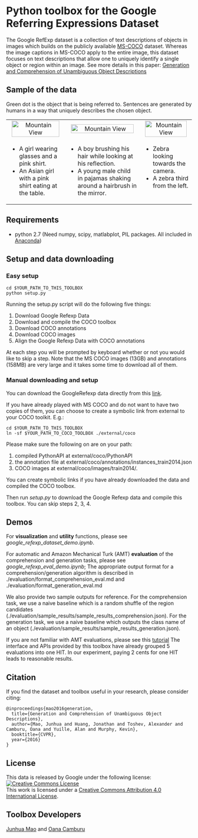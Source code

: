 # Python toolbox for the Google Referring Expressions Dataset


The Google RefExp dataset is a collection of text descriptions of objects in 
images which builds on the publicly available [MS-COCO](http://mscoco.org/) 
dataset. Whereas the image captions in MS-COCO apply to the entire image, this 
dataset focuses on
text descriptions that allow one to uniquely identify a single object or region 
within an image.
See more details  in this paper: [Generation and Comprehension of Unambiguous Object Descriptions](http://arxiv.org/abs/1511.02283)

## Sample of the data <a name="google_refexp"></a>

Green dot is the object that is being referred to.
Sentences are generated by humans in a way that uniquely describes the
chosen object.

<table width="100%">
  <tr>
    <td  align="center"><img src="http://www.stat.ucla.edu/~junhua.mao/projects/obj_descrip_folder/sample_images/pic_001.jpg" alt="Mountain View" width="95%"></td>
    <td  align="center"><img src="http://www.stat.ucla.edu/~junhua.mao/projects/obj_descrip_folder/sample_images/pic_002.jpg" alt="Mountain View" width="95%" align="center"></td>
    <td  align="center"><img src="http://www.stat.ucla.edu/~junhua.mao/projects/obj_descrip_folder/sample_images/pic_003.jpg" alt="Mountain View" width="95%" align="center"></td>
  </tr>
  
  <tr>
    <td valign="top">
      <ul>
      <li>A girl wearing glasses and a pink shirt.</li>
      <li>An Asian girl with a pink shirt eating at the table.</li>
      </ul>
    </td>
    <td valign="top">
      <ul>
      <li>A boy brushing his hair while looking at his reflection.<br></li>
      <li>A young male child in pajamas shaking around a hairbrush in the mirror.</li>
      </ul>
    </td>
    <td valign="top">
      <ul>
      <li>Zebra looking towards the camera.<br></li>
      <li>A zebra third from the left.</li>
      </ul>
    </td>
  </tr>
</table>


## Requirements
- python 2.7 (Need numpy, scipy, matlabplot, PIL packages. All included in 
[Anaconda](https://store.continuum.io/cshop/anaconda/))

## Setup and data downloading


### Easy setup 

  ```
  cd $YOUR_PATH_TO_THIS_TOOLBOX
  python setup.py
  ```
  
Running the setup.py script will do the following five things:

1.  Download Google Refexp Data
2.  Download and compile the COCO toolbox
3.  Download COCO annotations
4.  Download COCO images
5.  Align the Google Refexp Data with COCO annotations

At each step you will be prompted by keyboard whether or not you would like to 
skip a step.
Note that the MS COCO images (13GB) and annotations (158MB) are very large and 
it takes some time to download all of them. 

### Manual downloading and setup

You can 
download the GoogleRefexp data directly from this 
[link](https://storage.googleapis.com/refexp/google_refexp_dataset_release.zip).


If you have already played with MS COCO and do not want to have two copies of 
them, you can choose to create a symbolic link from external to your COCO toolkit. E.g.:

  ```
  cd $YOUR_PATH_TO_THIS_TOOLBOX
  ln -sf $YOUR_PATH_TO_COCO_TOOLBOX ./external/coco
  ```

Please make sure the following on are on your path:

1. compiled PythonAPI at 
external/coco/PythonAPI
2. the annotation file at 
external/coco/annotations/instances_train2014.json
3. COCO images at  external/coco/images/train2014/.

You can create symbolic links if you have 
already downloaded the data and compiled the COCO toolbox.

Then run *setup.py* to download the Google Refexp data and compile this toolbox. 
You can skip steps 2, 3, 4.

## Demos

For **visualization** and **utility** functions, please see 
*google_refexp_dataset_demo.ipynb*.

For automatic and Amazon Mechanical Turk (AMT) **evaluation** of the comprehension 
and generation tasks, please see *google_refexp_eval_demo.ipynb*; The 
appropriate output format for a comprehension/generation algorithm is described 
in ./evaluation/format_comprehension_eval.md and 
./evaluation/format_generation_eval.md

We also provide two sample outputs for reference. For the comprehension task, 
we use a naive baseline which is a random shuffle of the region candidates 
(./evaluation/sample_results/sample_results_comprehension.json). For the 
generation task, we use a naive baseline which outputs the class name of an 
object (./evaluation/sample_results/sample_results_generation.json).

If you are not familiar with AMT evaluations, please see this 
[tutorial](http://docs.aws.amazon.com/AWSMechTurk/latest/RequesterUI/amt-ui.pdf)
The interface and APIs provided by this toolbox have already grouped 5 
evaluations into one HIT. In our experiment, paying 2 cents for one HIT leads to 
reasonable results.


## Citation

If you find the dataset and toolbox useful in your research, 
please consider citing:

    @inproceedings{mao2016generation,
      title={Generation and Comprehension of Unambiguous Object Descriptions},
      author={Mao, Junhua and Huang, Jonathan and Toshev, Alexander and Camburu, Oana and Yuille, Alan and Murphy, Kevin},
      booktitle={CVPR},
      year={2016}
    }
    
## License

This data is released by Google under the following license:
<a rel="license" href="http://creativecommons.org/licenses/by/4.0/"><img alt="Creative Commons License" style="border-width:0" src="https://i.creativecommons.org/l/by/4.0/88x31.png" /></a><br />This work is licensed under a <a rel="license" href="http://creativecommons.org/licenses/by/4.0/">Creative Commons Attribution 4.0 International License</a>.
    
## Toolbox Developers

[Junhua Mao](https://www.stat.ucla.edu/~junhua.mao/) and [Oana Camburu](https://www.cs.ox.ac.uk/people/oana-maria.camburu/)
